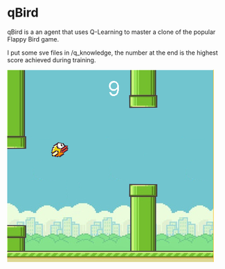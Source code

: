 # qBird
qBird is a an agent that uses Q-Learning to master a clone of the popular Flappy Bird game.

I put some sve files in /q_knowledge, the number at the end is the highest score achieved during training.

![Alt text](lib/qBirdinaction.PNG?raw=true "here's a picture of qBird playing =)")

